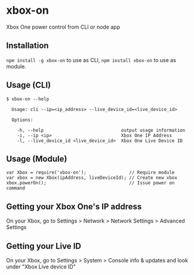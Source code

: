 # xbox-on
Xbox One power control from CLI or node app

## Installation

`npm install -g xbox-on` to use as CLI, `npm install xbox-on` to use as module.

## Usage (CLI)

```
$ xbox-on --help

  Usage: cli --ip=<ip_address> --live_device_id=<live_device_id>

  Options:

    -h, --help                             output usage information
    -i, --ip <ip>                          Xbox One IP Address
    -l, --live_device_id <live_device_id>  Xbox One Live Device ID
```

## Usage (Module)
```
var Xbox = require('xbox-on');                // Require module
var xbox = new Xbox(ipAddress, liveDeviceId); // Create new xbox
xbox.powerOn();                               // Issue power on command
```

## Getting your Xbox One's IP address

On your Xbox, go to Settings > Network > Network Settings > Advanced Settings

## Getting your Live ID

On your Xbox, go to Settings > System > Console info & updates and look under "Xbox Live device ID"
